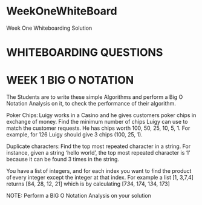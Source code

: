 # WeekOneWhiteBoard
Week One Whiteboarding Solution
# WHITEBOARDING QUESTIONS  

# WEEK 1 BIG O NOTATION 

The Students are to write these simple Algorithms and perform a Big O Notation Analysis on it, to check the performance of their algorithm. 

Poker Chips: Luigy works in a Casino and he gives customers poker chips in exchange of money. Find the minimum number of chips Luigy can use to match the customer requests. He has chips worth 100, 50, 25, 10, 5, 1. For example, for 126 Luigy should give 3 chips (100, 25, 1). 

Duplicate characters: Find the top most repeated character in a string. For instance, given a string ‘hello world’, the top most repeated character is ‘l’ because it can be found 3 times in the string. 

You have a list of integers, and for each index you want to find the product of every integer except the integer at that index. For example a list [1, 3,7,4] returns [84, 28, 12, 21] which is by calculating [7*3*4, 1*7*4, 1*3*4, 1*7*3] 

NOTE: Perform a BIG O Notation Analysis on your solution  